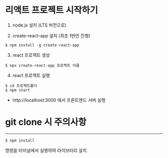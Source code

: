 
# 리액트 프로젝트 시작하기

1. node.js 설치 (LTS 버전으로)

2. create-react-app 설치 (최초 1번만 진행)
```
$ npm install -g create-react-app
```

3. react 프로젝트 생성
```
$ npx create-react-app 프로젝트 이름
```

4. react 프로젝트 실행
```
$ cd 프로젝트폴더
$ npm start
```

- http://localhost:3000 에서 프론트엔드 서버 실행


# git clone 시 주의사항
---
```
$ npm install
```
명령을 터미널에서 실행하여 라이브러리 설치